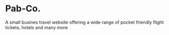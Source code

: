 # Pab-Co.
A small busines travel website offering a wide range of pocket friendly flight tickets, hotels and many more
